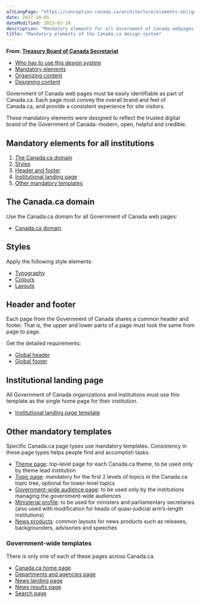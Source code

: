 ```yaml
---
altLangPage: "https://conception.canada.ca/architecture/elements-obligatoires.html"
date: 2017-10-05
dateModified: 2023-03-28
description: "Mandatory elements for all Government of Canada webpages."
title: "Mandatory elements of the Canada.ca design system"
---
```


<p class="gc-byline"><strong>From: <a href="{{ site.urlcanadaca }}/en/treasury-board-secretariat.html">Treasury Board of Canada Secretariat</a></strong></p>
<div class="mrgn-tp-md mrgn-bttm-sm brdr-bttm">
  <div class="row  mrgn-bttm-sm">
    <ul class="toc lst-spcd col-md-12">
      <li class="col-md-4"><a href="usage-canadaca-design.html" class="list-group-item">Who has to use this design system</a> </li>
      <li class="col-md-4"><a href="mandatory-elements.html" class="list-group-item cust-active active">Mandatory elements</a> </li>
      <li class="col-md-4"><a href="organizing-content.html" class="list-group-item">Organizing content</a> </li>
      <li class="col-md-4"><a href="templates.html" class="list-group-item">Designing content</a> </li>
    </ul>
  </div>
</div>
<p>Government of Canada web pages must be easily identifiable as part of Canada.ca. Each page must convey the overall brand and feel of Canada.ca, and provide a consistent experience for site visitors. </p>
<p>These mandatory elements were designed to reflect the trusted digital brand of the Government of Canada: modern, open, helpful and credible.</p>
<section>
  <h2>Mandatory elements for all institutions</h2>
  <ol>
    <li><a href="#domain">The Canada.ca domain</a></li>
    <li><a href="#styles">Styles</a></li>
    <li><a href="#header-footer">Header and footer</a> </li>
    <li><a href="#inst_home">Institutional landing page</a> </li>
    <li><a href="#mandatory">Other mandatory templates</a></li>
  </ol>
</section>
<h2 id="domain">The Canada.ca domain</h2>
<p>Use the Canada.ca domain for all Government of Canada web pages:</p>
<ul>
  <li><a href="{{ site.url }}/common-design-patterns/canada-dot-ca.html">Canada.ca domain</a></li>
</ul>
<h2 id="styles">Styles</h2>
<p>Apply the following style elements:</p>
<ul>
  <li><a href="{{ site.url }}/styles/typography.html">Typography</a></li>
  <li><a href="{{ site.url }}/styles/colours.html">Colours</a></li>
  <li><a href="{{ site.url }}/styles/layouts.html">Layouts</a></li>
</ul>
<h2 id="header-footer">Header and footer</h2>
<p>Each page from the Government of Canada shares a common header and footer. That is, the upper and lower parts of a page must look the same from page to page.</p>
<p>Get the detailed requirements:</p>
<ul>
  <li><a href="{{ site.url }}/common-design-patterns/global-header.html">Global header</a></li>
  <li><a href="{{ site.url }}/common-design-patterns/site-footer.html">Global footer</a></li>
</ul>
<h2 id="inst_home">Institutional landing page</h2>
<p>All Government of Canada organizations and institutions must use this template as the single home page for their institution.</p>
<ul>
  <li><a href="{{ site.url }}/mandatory-templates/institutional-profile-pages.html">Institutional landing page template</a></li>
</ul>
<h2 id="mandatory">Other mandatory templates</h2>
<p>Specific Canada.ca page types use mandatory templates. Consistency in these page types helps people find and accomplish tasks. </p>
<ul>
  <li><a href="{{ site.url }}/mandatory-templates/theme-topic.html">Theme page</a>: top-level page for each Canada.ca theme, to be used only by theme lead institution</li>
  <li><a href="{{ site.url }}/mandatory-templates/theme-topic.html">Topic page</a>: mandatory for the first 2 levels of topics in the Canada.ca topic tree, optional for lower-level topics</li>
  <li><a href="{{ site.url }}/mandatory-templates/audience-pages.html">Government-wide audience page</a>: to be used only by the institutions managing the government-wide audiences</li>
  <li><a href="{{ site.url }}/mandatory-templates/ministerial-profile-pages.html">Ministerial profile</a>: to be used for ministers and parliamentary secretaries (also used with modification for heads of quasi-judicial arm’s-length institutions)</li>
  <li><a href="{{ site.url }}/mandatory-templates/news-pages.html#product">News products</a>: common layouts for news products such as releases, backgrounders, advisories and speeches</li>
</ul>
<h3 id="gc-wide">Government-wide templates</h3>
<p>There is only one of each of these pages across Canada.ca.</p>
<ul>
  <li><a href="{{ site.url }}/mandatory-templates/home-page.html">Canada.ca home page</a></li>
  <li><a href="{{ site.url }}/mandatory-templates/department-agencies-page.html">Departments and agencies page</a></li>
  <li><a href="{{ site.url }}/mandatory-templates/news-pages.html#landing">News landing page</a></li>
  <li><a href="{{ site.url }}/mandatory-templates/news-pages.html#results">News results page</a></li>
  <li><a href="{{ site.url }}/mandatory-templates/search-page.html">Search page</a></li>
</ul>
